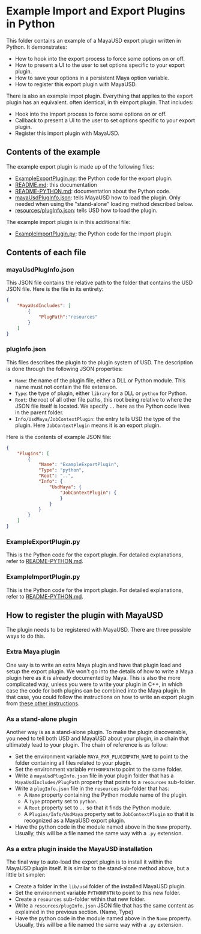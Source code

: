 # Example Import and Export Plugins in Python

This folder contains an example of a MayaUSD export plugin written in Python. It demonstrates:
- How to hook into the export process to force some options on or off.
- How to present a UI to the user to set options specific to your export plugin.
- How to save your options in a persistent Maya option variable.
- How to register this export plugin with MayaUSD.

There is also an example impot plugin. Everything that applies to the export
plugin has an equivalent. often identical, in th eimport plugin. That includes:
- Hook into the import process to force some options on or off.
- Callback to present a UI to the user to set options specific to your export plugin.
- Register this import plugin with MayaUSD.

## Contents of the example

The example export plugin is made up of the following files:

- [ExampleExportPlugin.py](ExampleExportPlugin.py): the Python code for the export plugin.
- [README.md](README.md): this documentation
- [README-PYTHON.md](README-PYTHON.md): documentation about the Python code.
- [mayaUsdPlugInfo.json](mayaUsdPlugInfo.json): tells MayaUSD how to load the plugin.
  Only needed when using the "stand-alone" loading method described below.
- [resources/plugInfo.json](resources/plugInfo.json): tells USD how to load the plugin.

The example import plugin is in this additional file:
- [ExampleImportPlugin.py](ExampleImportPlugin.py): the Python code for the import plugin.

## Contents of each file

### mayaUsdPlugInfo.json

This JSON file contains the relative path to the folder that contains the USD
JSON file. Here is the file in its entirety:

```JSON
{
    "MayaUsdIncludes": [
        {
            "PlugPath":"resources"
        }
    ]
}
```

### plugInfo.json

This files describes the plugin to the plugin system of USD. The description is
done through the following JSON properties:

- `Name`: the name of the plugin file, either a DLL or Python module.
  This name must not contain the file extension.
- `Type`: the type of plugin, either `library` for a DLL or `python` for Python.
- `Root`: the root of all other file paths, this root being relative to where
  the JSON file itself is located. We specify `..` here as the Python code lives
  in the parent folder.
- `Info/UsdMaya/JobContextPlugin`: the entry tells USD the type of the plugin.
  Here `JobContextPlugin` means it is an export plugin.

Here is the contents of example JSON file:

```JSON
{
    "Plugins": [
        {
            "Name": "ExampleExportPlugin",
            "Type": "python",
            "Root": "..",
            "Info": {
                "UsdMaya": {
                    "JobContextPlugin": {
                    }
                }
            }
        }
    ]
}
```

### ExampleExportPlugin.py

This is the Python code for the export plugin. For detailed explanations, refer
to [README-PYTHON.md](README-PYTHON.md).

### ExampleImportPlugin.py

This is the Python code for the import plugin. For detailed explanations, refer
to [README-PYTHON.md](README-PYTHON.md).

## How to register the plugin with MayaUSD

The plugin needs to be registered with MayaUSD. There are three possible ways
to do this.

### Extra Maya plugin

One way is to write an extra Maya plugin and have that plugin load and setup
the export plugin. We won't go into the details of how to write a Maya plugin
here as it is already documented by Maya. This is also the more complicated way,
unless you were to write your plugin in C++, in which case the code for both
plugins can be combined into the Maya plugin. In that case, you could follow
the instructions on how to write an export plugin from
[these other instructions](../../lib/mayaUsd/fileio/doc/Managing_export_options_via_JobContext_in_Python.md).

### As a stand-alone plugin

Another way is as a stand-alone plugin. To make the plugin discoverable, you
need to tell both USD and MayaUSD about your plugin, in a chain that ultimately
lead to your plugin. The chain of reference is as follow:

- Set the environment variable `MAYA_PXR_PLUGINPATH_NAME` to point to the folder
  containing all files related to your plugin.
- Set the environment variable `PYTHONPATH` to point to the same folder.
- Write a `mayaUsdPlugInfo.json` file in your plugin folder that has a
  `MayaUsdIncludes/PlugPath` property that points to a `resources` sub-folder.
- Write a `plugInfo.json` file in the `resources` sub-folder that has:
    - A `Name` property containing the Python module name of the plugin.
    - A `Type` property set to `python`.
    - A `Root` property set to `..` so that it finds the Python module.
    - A `Plugins/Info/UsdMaya` property set to `JobContextPlugin` so that it
      is recognized as a MayaUSD export plugin.
- Have the python code in the module named above in the `Name` property.
  Usually, this will be a file named the same way with a `.py` extension.

### As a extra plugin inside the MayaUSD installation

The final way to auto-load the export plugin is to install it within the MayaUSD
plugin itself. It is similar to the stand-alone method above, but a little bit
simpler:

- Create a folder in the `lib/usd` folder of the installed MayaUSD plugin.
- Set the environment variable `PYTHONPATH` to point to this new folder.
- Create a `resources` sub-folder within that new folder.
- Write a `resources/plugInfo.json` JSON file that has the same content
  as explained in the previous section. (Name, Type)
- Have the python code in the module named above in the `Name` property.
  Usually, this will be a file named the same way with a `.py` extension.
